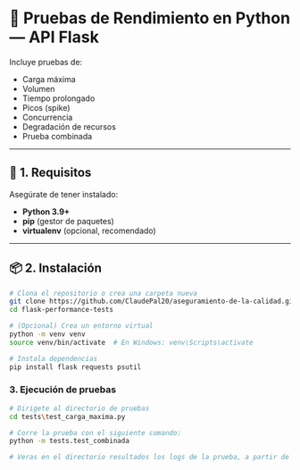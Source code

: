 # 🧪 Pruebas de Rendimiento en Python — API Flask

Incluye pruebas de:
- Carga máxima  
- Volumen  
- Tiempo prolongado  
- Picos (spike)  
- Concurrencia  
- Degradación de recursos  
- Prueba combinada  

---

## 🚀 1. Requisitos

Asegúrate de tener instalado:

- **Python 3.9+**
- **pip** (gestor de paquetes)
- **virtualenv** (opcional, recomendado)

---

## 📦 2. Instalación

```bash
# Clona el repositorio o crea una carpeta nueva
git clone https://github.com/ClaudePal20/aseguramiento-de-la-calidad.git
cd flask-performance-tests

# (Opcional) Crea un entorno virtual
python -m venv venv
source venv/bin/activate  # En Windows: venv\Scripts\activate

# Instala dependencias
pip install flask requests psutil

```

### 3. Ejecución de pruebas

```bash
# Dirigete al directorio de pruebas
cd tests\test_carga_maxima.py

# Corre la prueba con el siguiente comando:
python -m tests.test_combinada

# Veras en el directorio resultados los logs de la prueba, a partir de estos podemos hacer los reportes
```